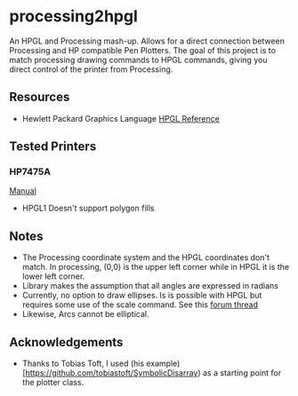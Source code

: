 # processing2hpgl

An HPGL and Processing mash-up. Allows for a direct connection between Processing and HP compatible Pen Plotters. The goal of this project is to match processing drawing commands to HPGL commands, giving you direct control of the printer from Processing.

## Resources 
- Hewlett Packard Graphics Language [HPGL Reference](https://www.isoplotec.co.jp/HPGL/eHPGL.htm#Table%20of%20contents)

## Tested Printers
### HP7475A
[Manual](https://pearl-hifi.com/06_Lit_Archive/15_Mfrs_Publications/20_HP_Agilent/HP_7475A_Plotter/HP_7475A_Op_Interconnect.pdf)
* HPGL1 Doesn't support polygon fills

## Notes
- The Processing coordinate system and the HPGL coordinates don't match. In processing, (0,0) is the upper left corner while in HPGL it is the lower left corner.  
- Library makes the assumption that all angles are expressed in radians
- Currently, no option to draw ellipses. Is is possible with HPGL but requires some use of the scale command. See this [forum thread](https://h30434.www3.hp.com/t5/Printers-Archive-Read-Only/draw-ellipse-or-oval-with-hp-gl-2/td-p/4519666)
- Likewise, Arcs cannot be elliptical.

## Acknowledgements
- Thanks to Tobias Toft, I used (his example)[https://github.com/tobiastoft/SymbolicDisarray) as a starting point for the plotter class.
 
  
